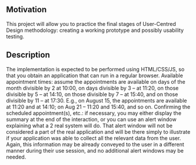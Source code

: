 ## Motivation
This project will allow you to practice the final stages of User-Centred Design 
methodology: creating a working prototype and possibly usability testing.
## Description
The implementation is expected to be performed using HTML/CSS/JS, so that you obtain
an application that can run in a regular browser. 
Available appointment times: assume the appointments are available on days of the
month divisible by 2 at 10:00, on days divisible by 3 – at 11:20, on those divisible by 5 –
at 14:10, on those divisible by 7 – at 15:40, and on those divisible by 11 – at 17:30. E.g.,
on August 15, the appointments are available at 11:20 and at 14:10; on Aug 21 – 11:20
and 15:40, and so on.
Confirming the scheduled appointment(s), etc.: if necessary, you may either display the
summary at the end of the interaction, or you can use an alert window explaining what a 
2
real system will do. That alert window will not be considered a part of the real
application and will be there simply to illustrate if your application was able to collect all
the relevant data from the user. Again, this information may be already conveyed to the
user in a different manner during their use session, and no additional alert windows may
be needed.
